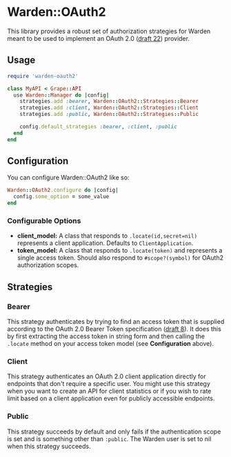 # Warden::OAuth2

This library provides a robust set of authorization strategies for
Warden meant to be used to implement an OAuth 2.0 ([draft 22][oauth2])
provider.

## Usage

```ruby
require 'warden-oauth2'

class MyAPI < Grape::API
  use Warden::Manager do |config|
    strategies.add :bearer, Warden::OAuth2::Strategies::Bearer
    strategies.add :client, Warden::OAuth2::Strategies::Client
    strategies.add :public, Warden::OAuth2::Strategies::Public

    config.default_strategies :bearer, :client, :public
  end
end
```

## Configuration

You can configure Warden::OAuth2 like so:

```ruby
Warden::OAuth2.configure do |config|
  config.some_option = some_value
end
```

### Configurable Options

* **client_model:** A class that responds to `.locate(id,secret=nil)` 
  represents a client application. Defaults to `ClientApplication`.
* **token_model:** A class that responds to `.locate(token)` and
  represents a single access token. Should also respond to
  `#scope?(symbol)` for OAuth2 authorization scopes.

## Strategies

### Bearer

This strategy authenticates by trying to find an access token that is
supplied according to the OAuth 2.0 Bearer Token specification
([draft 8][oauth2-bearer]). It does this by first extracting the access
token in string form and then calling the `.locate` method on your
access token model (see **Configuration** above).

### Client

This strategy authenticates an OAuth 2.0 client application directly for
endpoints that don't require a specific user. You might use this
strategy when you want to create an API for client statistics or if you
wish to rate limit based on a client application even for publicly
accessible endpoints.

### Public

This strategy succeeds by default and only fails if the authentication
scope is set and is something other than `:public`. The Warden user is
set to nil when this strategy succeeds.

[oauth2]: http://tools.ietf.org/html/draft-ietf-oauth-v2-22
[oauth2-bearer]: http://tools.ietf.org/html/draft-ietf-oauth-v2-bearer-08
